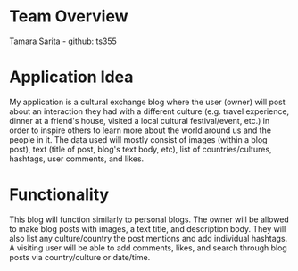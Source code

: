 # Team Overview
Tamara Sarita - github: ts355

# Application Idea
My application is a cultural exchange blog where the user (owner) will post about an interaction they had with a different culture (e.g. travel experience, dinner at a friend's house, visited a local cultural festival/event, etc.) in order to inspire others to learn more about the world around us and the people in it. The data used will mostly consist of images (within a blog post), text (title of post, blog's text body, etc), list of countries/cultures, hashtags, user comments, and likes. 

# Functionality
This blog will function similarly to personal blogs. The owner will be allowed to make blog posts with images, a text title, and description body. They will also list any culture/country the post mentions and add individual hashtags. A visiting user will be able to add comments, likes, and search through blog posts via country/culture or date/time. 
